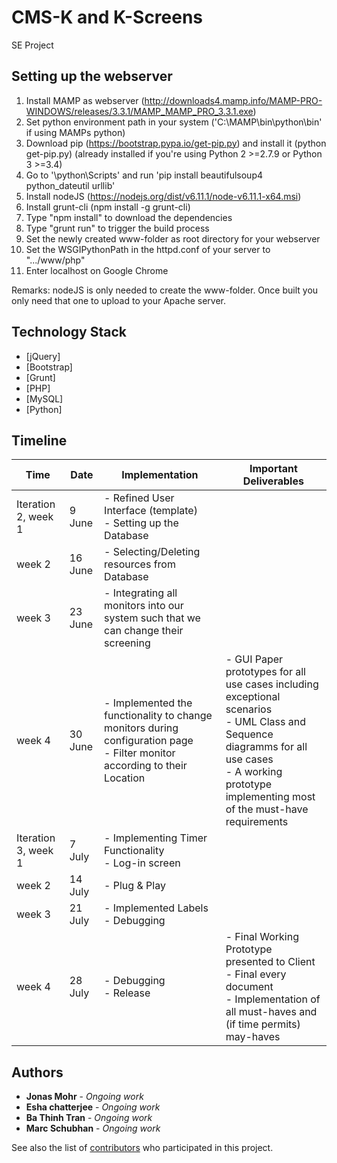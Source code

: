 # CMS-K and K-Screens

SE Project

## Setting up the webserver
1. Install MAMP as webserver (http://downloads4.mamp.info/MAMP-PRO-WINDOWS/releases/3.3.1/MAMP_MAMP_PRO_3.3.1.exe)
2. Set python environment path in your system ('C:\MAMP\bin\python\bin\' if using MAMPs python)
3. Download pip (https://bootstrap.pypa.io/get-pip.py) and install it (python get-pip.py) (already installed if you're using Python 2 >=2.7.9 or Python 3 >=3.4)
4. Go to '\python\Scripts' and run 'pip install beautifulsoup4 python_dateutil urllib'
5. Install nodeJS (https://nodejs.org/dist/v6.11.1/node-v6.11.1-x64.msi)
6. Install grunt-cli (npm install -g grunt-cli)
7. Type "npm install" to download the dependencies
8. Type "grunt run" to trigger the build process
9. Set the newly created www-folder as root directory for your webserver
10. Set the WSGIPythonPath in the httpd.conf of your server to ".../www/php"
11. Enter localhost on Google Chrome

Remarks: nodeJS is only needed to create the www-folder. Once built you only need that one to upload to your Apache server.

## Technology Stack

* [jQuery]
* [Bootstrap]
* [Grunt]
* [PHP]
* [MySQL]
* [Python]

## Timeline


| Time                	| Date    	| Implementation                                                                                                               	| Important Deliverables                                                                                                                                                                              	|
|---------------------	|---------	|------------------------------------------------------------------------------------------------------------------------------	|-----------------------------------------------------------------------------------------------------------------------------------------------------------------------------------------------------	|
| Iteration 2, week 1 	| 9 June  	| - Refined User Interface (template) <br />- Setting up the Database                                                                	|                                                                                                                                                                                                     	|
| week 2              	| 16 June 	| - Selecting/Deleting resources from Database                                                                                 	|                                                                                                                                                                                                     	|
| week 3              	| 23 June 	| - Integrating all monitors into our system such that we can change their screening                                         	|                                                                                                                                                                                                     	|
| week 4              	| 30 June 	| - Implemented the functionality to change monitors during configuration page <br />- Filter monitor according to their Location 	| - GUI Paper prototypes for all use cases including exceptional scenarios <br />- UML Class and Sequence diagramms for all use cases <br />- A working prototype implementing most of the must-have requirements 	|
| Iteration 3, week 1 	| 7 July  	| - Implementing Timer Functionality <br />- Log-in screen                                                                           	|                                                                                                                                                                                                     	|
| week 2              	| 14 July 	| - Plug & Play                                                                                                                	|                                                                                                                                                                                                     	|
| week 3              	| 21 July 	| - Implemented Labels <br />- Debugging                                                                                             	|                                                                                                                                                                                                     	|
| week 4              	| 28 July 	| - Debugging <br />- Release                                                                                                        	| - Final Working Prototype presented to Client <br />- Final every document <br />- Implementation of all must-haves and (if time permits) may-haves                                                             	|

## Authors

* **Jonas Mohr** - *Ongoing work*
* **Esha chatterjee** - *Ongoing work*
* **Ba Thinh Tran** - *Ongoing work*
* **Marc Schubhan** - *Ongoing work*

See also the list of 
[contributors](https://repos.se.cispa.saarland/ezekiel_soremekun/projectp002-multimedia-infostream-kiosksystem/settings/members) 
who participated in this project.
